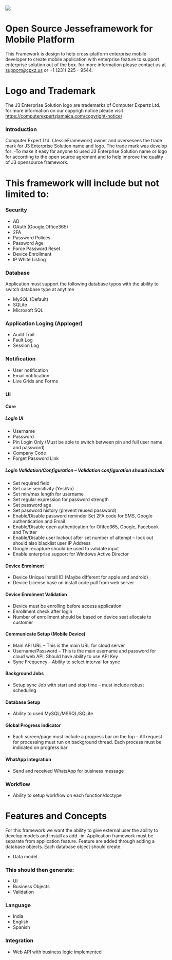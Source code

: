# ![](http://j3enterprisesolution.com/wp-content/uploads/2019/03/J3-ENTERPRISE-BLUE-e1553708089314.jpg)
# Open Source Jesseframework for Mobile Platform
This Framework is design to help cross-platform enterprise mobile developer to create mobile application with enterprise feature to support enterprise solution out of the box. for more information please contact us at support@cpxz.us or +1 (231) 225 – 9544.

# Logo and Trademark
The J3 Enterprise Solution logo are trademarks of Computer Expertz Ltd. for more information on our copyrigh notice please visit https://computerexpertzjamaica.com/copyright-notice/
### Introduction
Computer Expert Ltd. (JessieFramework) owner and oversesees the trade mark for J3 Enterprise Solution name and logo. The trade mark was develop for:
-To make it easy for anyone to used J3 Enterprise Solution name or logo for according to the open source agrement and to help improve the quality of J3 opensource framework.
# This framework will include but not limited to:
### Security
- AD
- OAuth (Google,Office365)
- 2FA
- Password Polices
- Password Age
- Force Password Reset
- Device Enrollment
- IP White Listing
### Database
Application must support the following database typos with the ability to switch database type at anytime
- MySQL (Default)
- SQLite
- Microsoft SQL
### Application Loging (Apploger)
- Audit Trail
- Fault Log
- Session Log
### Notification
- User notification
- Email notification
- Live Grids and Forms
### UI
####	Core
##### Login UI
- Username
-	Password
-	Pin Login Only (Must be able to switch between pin and full user name and password)
-	Company Code
-	Forget Password Link
#####	Login Validation/Configuration – Validation configuration should include
-	Set required field
-	Set case sensitivity (Yes/No)
-	Set min/max length for username
-	Set regular expression for password strength
-	Set password age
-	Set password history (prevent reused password)
-	Enable/Disable password reminder
	Set 2FA code for SMS, Google authentication and Email
-	Enable/Disable open authentication for Ofifce365, Google, Facebook and Twitter
-	Enable/Disable user lockout after set number of attempt – lock out should also blacklist user IP Address
-	Google recapture should be used to validate input
-	Enable enterprise support for Windows Active Director
####	Device Enrolment
-	Device Unique Install ID (Maybe different for apple and android)
-	Device License base on install code pull from web server
####	Device Enrolment Validation
-	Device must be enrolling before access application
-	Enrollment check after login
-	Number of enrollment should be based on device seat allocate to customer

####	Communicate Setup (Mobile Device)
-	Main API URL – This is the main URL for cloud server
-	Username/Password – This is the main username and password for cloud web API. Should have ability to use API Key
-	Sync Frequency - Ability to select interval for sync
####	Background Jobs
-	Setup sync Job with start and stop time – must include robust scheduling
####	Database Setup
-	Ability to used MySQL/MSSQL/SQLite

####	Global Progress indicator
-	Each screen/page must include a progress bar on the top – All request for processing must run on background thread. Each process must be indicated on progress bar
####	WhatApp Integration
-	Send and received WhatsApp for business message

### Workflow
- Ability to setup workflow on each function/doctype

# Features and Concepts
For this framework we want the ability to give external user the ability to develop models and install as add –in. Application framework must be separate from application feature. Feature are added through adding a database objects. Each database object should create:
-	Data model
### This should then generate:
-	UI
-	Business Objects
-	Validation
### Language
-	India
-	English
-	Spanish
### Integration
- Web API with business logic implemented
